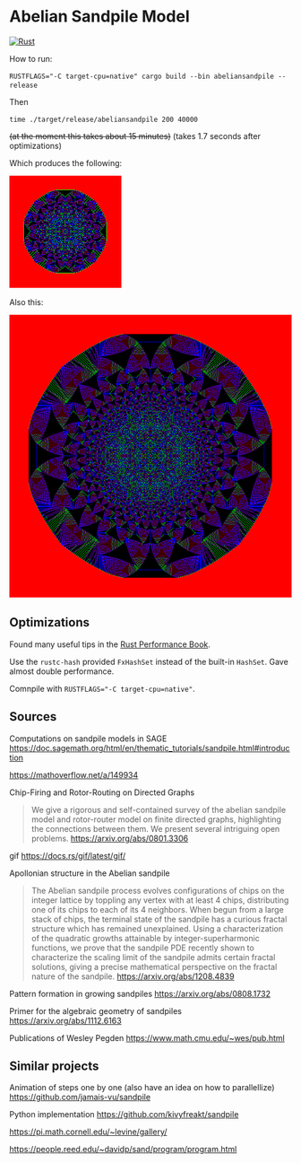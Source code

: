 # Abelian Sandpile Model

[![Rust](https://github.com/FredrikMeyer/abeliansandpile/actions/workflows/rust.yml/badge.svg)](https://github.com/FredrikMeyer/abeliansandpile/actions/workflows/rust.yml)

How to run:

```shell
RUSTFLAGS="-C target-cpu=native" cargo build --bin abeliansandpile --release
```

Then 
```shell
time ./target/release/abeliansandpile 200 40000 
```

~~(at the moment this takes about 15 minutes)~~ (takes 1.7 seconds after optimizations)

Which produces the following:

![200x200 40000 sand particles.](./test.png)

Also this:

![600x600 500000 particles](./600_500000.png)

## Optimizations

Found many useful tips in the [Rust Performance Book](https://nnethercote.github.io/perf-book/title-page.html).

Use the `rustc-hash` provided `FxHashSet` instead of the built-in `HashSet`. Gave almost double performance.

Comnpile with `RUSTFLAGS="-C target-cpu=native"`.

## Sources 

Computations on sandpile models in SAGE
https://doc.sagemath.org/html/en/thematic_tutorials/sandpile.html#introduction

https://mathoverflow.net/a/149934

Chip-Firing and Rotor-Routing on Directed Graphs
> We give a rigorous and self-contained survey of the abelian sandpile model and rotor-router model on finite directed graphs, highlighting the connections between them. We present several intriguing open problems.
https://arxiv.org/abs/0801.3306

gif https://docs.rs/gif/latest/gif/

Apollonian structure in the Abelian sandpile
> The Abelian sandpile process evolves configurations of chips on the integer lattice by toppling any vertex with at least 4 chips, distributing one of its chips to each of its 4 neighbors. When begun from a large stack of chips, the terminal state of the sandpile has a curious fractal structure which has remained unexplained. Using a characterization of the quadratic growths attainable by integer-superharmonic functions, we prove that the sandpile PDE recently shown to characterize the scaling limit of the sandpile admits certain fractal solutions, giving a precise mathematical perspective on the fractal nature of the sandpile.
https://arxiv.org/abs/1208.4839


Pattern formation in growing sandpiles
https://arxiv.org/abs/0808.1732

Primer for the algebraic geometry of sandpiles
https://arxiv.org/abs/1112.6163

Publications of Wesley Pegden
https://www.math.cmu.edu/~wes/pub.html

## Similar projects 

Animation of steps one by one (also have an idea on how to parallellize)
https://github.com/jamais-vu/sandpile

Python implementation
https://github.com/kivyfreakt/sandpile

https://pi.math.cornell.edu/~levine/gallery/


https://people.reed.edu/~davidp/sand/program/program.html
